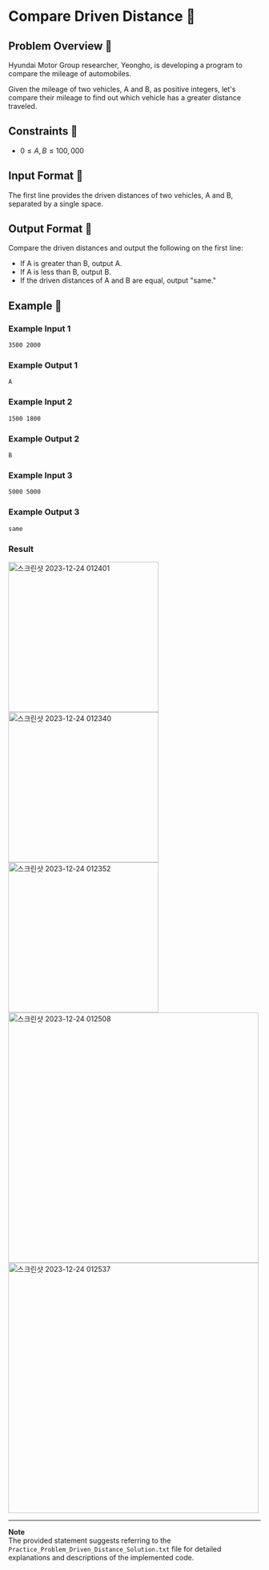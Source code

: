 # Compare Driven Distance 🚗

## Problem Overview 📏

Hyundai Motor Group researcher, Yeongho, is developing a program to compare the mileage of automobiles.

Given the mileage of two vehicles, A and B, as positive integers, let's compare their mileage to find out which vehicle has a greater distance traveled.

## Constraints 📏

- $0 \leq A, B \leq 100,000$


## Input Format 📏

The first line provides the driven distances of two vehicles, A and B, separated by a single space.

## Output Format 📏

Compare the driven distances and output the following on the first line:

- If A is greater than B, output A.
- If A is less than B, output B.
- If the driven distances of A and B are equal, output "same."

## Example 📏

### Example Input 1
```
3500 2000
```

### Example Output 1
```
A
```

### Example Input 2
```
1500 1800
```

### Example Output 2
```
B
```

### Example Input 3
```
5000 5000
```

### Example Output 3
```
same
```

### Result 
<img width="300" alt="스크린샷 2023-12-24 012401" src="https://github.com/InseokJun/Hyundai-Softeer/assets/153903563/32dec7e5-0641-40d9-bf79-deb0225902cf">
<img width="300" alt="스크린샷 2023-12-24 012340" src="https://github.com/InseokJun/Hyundai-Softeer/assets/153903563/7ba1a741-706d-44e2-b860-c22a63dab56e">
<img width="300" alt="스크린샷 2023-12-24 012352" src="https://github.com/InseokJun/Hyundai-Softeer/assets/153903563/d6c75be3-2905-48b8-9ceb-875e694d69f8">

<img width="500" alt="스크린샷 2023-12-24 012508" src="https://github.com/InseokJun/Hyundai-Softeer/assets/153903563/05323bf1-b0d1-42b5-b93d-d848f580e048">
<img width="500" alt="스크린샷 2023-12-24 012537" src="https://github.com/InseokJun/Hyundai-Softeer/assets/153903563/8f012520-6e5b-460c-98e6-709abfd3e575">


---
**Note**    
The provided statement suggests referring to the `Practice_Problem_Driven_Distance_Solution.txt` file for detailed explanations and descriptions of the implemented code.


